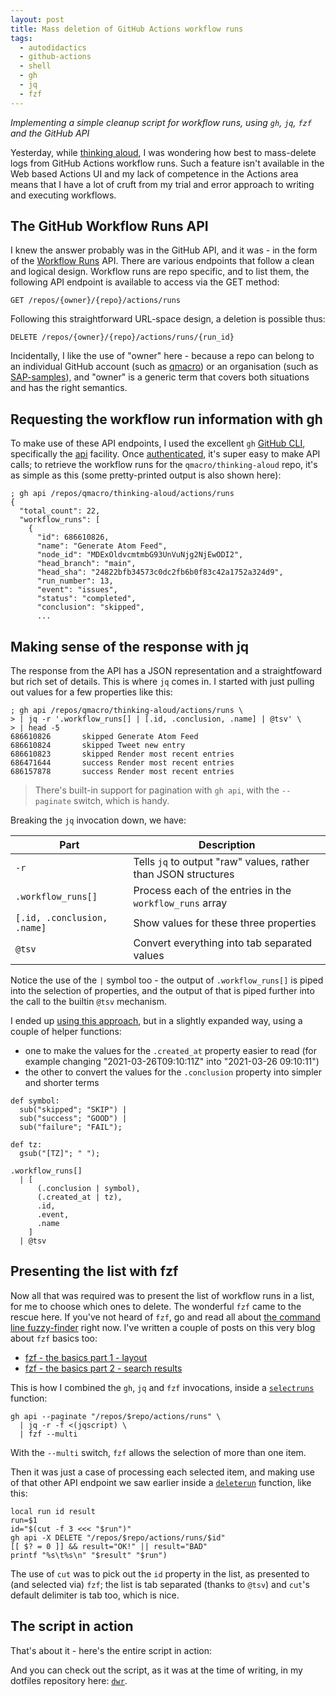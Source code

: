```yaml
---
layout: post
title: Mass deletion of GitHub Actions workflow runs
tags:
  - autodidactics
  - github-actions
  - shell
  - gh
  - jq
  - fzf
---
```


_Implementing a simple cleanup script for workflow runs, using `gh`, `jq`, `fzf` and the GitHub API_

Yesterday, while [thinking aloud](https://github.com/qmacro/thinking-aloud/issues/13), I was wondering how best to mass-delete logs from GitHub Actions workflow runs. Such a feature isn't available in the Web based Actions UI and my lack of competence in the Actions area means that I have a lot of cruft from my trial and error approach to writing and executing workflows.

## The GitHub Workflow Runs API

I knew the answer probably was in the GitHub API, and it was - in the form of the [Workflow Runs](https://docs.github.com/en/rest/reference/actions#workflow-runs) API. There are various endpoints that follow a clean and logical design. Workflow runs are repo specific, and to list them, the following API endpoint is available to access via the GET method:

```shell
GET /repos/{owner}/{repo}/actions/runs
```

Following this straightforward URL-space design, a deletion is possible thus:

```shell
DELETE /repos/{owner}/{repo}/actions/runs/{run_id}
```

Incidentally, I like the use of "owner" here - because a repo can belong to an individual GitHub account (such as [qmacro](https://github.com/qmacro)) or an organisation (such as [SAP-samples](https://github.com/SAP-samples)), and "owner" is a generic term that covers both situations and has the right semantics.

## Requesting the workflow run information with gh

To make use of these API endpoints, I used the excellent `gh` [GitHub CLI](https://github.com/cli/cli), specifically the [api](https://cli.github.com/manual/gh_api) facility. Once [authenticated](https://cli.github.com/manual/gh_auth), it's super easy to make API calls; to retrieve the workflow runs for the `qmacro/thinking-aloud` repo, it's as simple as this (some pretty-printed output is also shown here):

```shell
; gh api /repos/qmacro/thinking-aloud/actions/runs
{
  "total_count": 22,
  "workflow_runs": [
    {
      "id": 686610826,
      "name": "Generate Atom Feed",
      "node_id": "MDExOldvcmtmbG93UnVuNjg2NjEwODI2",
      "head_branch": "main",
      "head_sha": "24822bfb34573c0dc2fb6b0f83c42a1752a324d9",
      "run_number": 13,
      "event": "issues",
      "status": "completed",
      "conclusion": "skipped",
      ...
```

## Making sense of the response with jq

The response from the API has a JSON representation and a straightfoward but rich set of details. This is where `jq` comes in. I started with just pulling out values for a few properties like this:

```shell
; gh api /repos/qmacro/thinking-aloud/actions/runs \
> | jq -r '.workflow_runs[] | [.id, .conclusion, .name] | @tsv' \
> | head -5
686610826       skipped Generate Atom Feed
686610824       skipped Tweet new entry
686610823       skipped Render most recent entries
686471644       success Render most recent entries
686157878       success Render most recent entries
```

> There's built-in support for pagination with `gh api`, with the `--paginate` switch, which is handy.

Breaking the `jq` invocation down, we have:

|Part|Description|
|-|-|
|`-r`|Tells `jq` to output "raw" values, rather than JSON structures|
|`.workflow_runs[]`|Process each of the entries in the `workflow_runs` array|
|`[.id, .conclusion, .name]`|Show values for these three properties|
|`@tsv`|Convert everything into tab separated values|

Notice the use of the `|` symbol too - the output of `.workflow_runs[]` is piped into the selection of properties, and the output of that is piped further into the call to the builtin `@tsv` mechanism.

I ended up [using this approach](https://github.com/qmacro/dotfiles/blob/230c6df494f239e9d1762794943847816e1b7c32/scripts/dwr#L21-L38), but in a slightly expanded way, using a couple of helper functions:

* one to make the values for the `.created_at` property easier to read (for example changing "2021-03-26T09:10:11Z" into "2021-03-26 09:10:11")
* the other to convert the values for the `.conclusion` property into simpler and shorter terms

```jq
def symbol:
  sub("skipped"; "SKIP") |
  sub("success"; "GOOD") |
  sub("failure"; "FAIL");

def tz:
  gsub("[TZ]"; " ");

.workflow_runs[]
  | [
      (.conclusion | symbol),
      (.created_at | tz),
      .id,
      .event,
      .name
    ]
  | @tsv
```

## Presenting the list with fzf

Now all that was required was to present the list of workflow runs in a list, for me to choose which ones to delete. The wonderful `fzf` came to the rescue here. If you've not heard of `fzf`, go and read all about [the command line fuzzy-finder](https://github.com/junegunn/fzf) right now. I've written a couple of posts on this very blog about `fzf` basics too:

- [fzf - the basics part 1 - layout](/blog/posts/2021/02/02/fzf-the-basics-part-1-layout/)
- [fzf - the basics part 2 - search results](/blog/posts/2021/02/07/fzf-the-basics-part-2-search-results/)

This is how I combined the `gh`, `jq` and `fzf` invocations, inside a [`selectruns`](https://github.com/qmacro/dotfiles/blob/230c6df494f239e9d1762794943847816e1b7c32/scripts/dwr#L43-L49) function:

```shell
gh api --paginate "/repos/$repo/actions/runs" \
  | jq -r -f <(jqscript) \
  | fzf --multi
```

With the `--multi` switch, `fzf` allows the selection of more than one item.

Then it was just a case of processing each selected item, and making use of that other API endpoint we saw earlier inside a [`deleterun`](https://github.com/qmacro/dotfiles/blob/230c6df494f239e9d1762794943847816e1b7c32/scripts/dwr#L51-L60) function, like this:

```shell
local run id result
run=$1
id="$(cut -f 3 <<< "$run")"
gh api -X DELETE "/repos/$repo/actions/runs/$id"
[[ $? = 0 ]] && result="OK!" || result="BAD"
printf "%s\t%s\n" "$result" "$run")
```

The use of `cut` was to pick out the `id` property in the list, as presented to (and selected via) `fzf`; the list is tab separated (thanks to `@tsv`) and `cut`'s default delimiter is tab too, which is nice.

## The script in action

That's about it - here's the entire script in action:

<script id="asciicast-402683" src="https://asciinema.org/a/402683.js" async></script>

And you can check out the script, as it was at the time of writing, in my dotfiles repository here: [`dwr`](https://github.com/qmacro/dotfiles/blob/230c6df494f239e9d1762794943847816e1b7c32/scripts/dwr).

